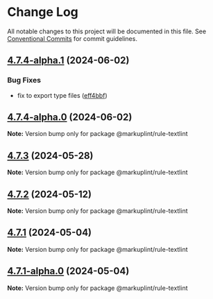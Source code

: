# Change Log

All notable changes to this project will be documented in this file.
See [Conventional Commits](https://conventionalcommits.org) for commit guidelines.

## [4.7.4-alpha.1](https://github.com/markuplint/markuplint/compare/@markuplint/rule-textlint@4.7.4-alpha.0...@markuplint/rule-textlint@4.7.4-alpha.1) (2024-06-02)


### Bug Fixes

* fix to export type files ([eff4bbf](https://github.com/markuplint/markuplint/commit/eff4bbfd127574809dc5e15d7cafe87699758ee0))





## [4.7.4-alpha.0](https://github.com/markuplint/markuplint/compare/@markuplint/rule-textlint@4.7.3...@markuplint/rule-textlint@4.7.4-alpha.0) (2024-06-02)

**Note:** Version bump only for package @markuplint/rule-textlint

## [4.7.3](https://github.com/markuplint/markuplint/compare/@markuplint/rule-textlint@4.7.2...@markuplint/rule-textlint@4.7.3) (2024-05-28)

**Note:** Version bump only for package @markuplint/rule-textlint

## [4.7.2](https://github.com/markuplint/markuplint/compare/@markuplint/rule-textlint@4.7.1...@markuplint/rule-textlint@4.7.2) (2024-05-12)

**Note:** Version bump only for package @markuplint/rule-textlint

## [4.7.1](https://github.com/markuplint/markuplint/compare/@markuplint/rule-textlint@4.7.1-alpha.0...@markuplint/rule-textlint@4.7.1) (2024-05-04)

**Note:** Version bump only for package @markuplint/rule-textlint

## [4.7.1-alpha.0](https://github.com/markuplint/markuplint/compare/@markuplint/rule-textlint@4.7.0...@markuplint/rule-textlint@4.7.1-alpha.0) (2024-05-04)

**Note:** Version bump only for package @markuplint/rule-textlint
